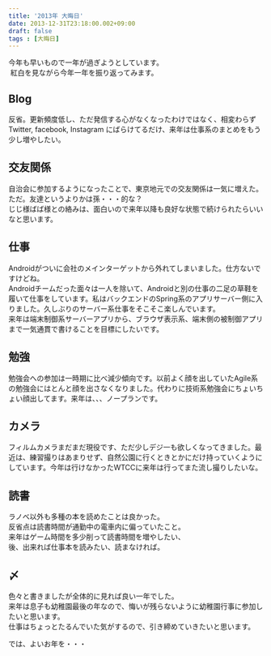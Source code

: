 ```yaml
---
title: '2013年 大晦日'
date: 2013-12-31T23:18:00.002+09:00
draft: false
tags : [大晦日]
---
```


今年も早いもので一年が過ぎようとしています。  
 紅白を見ながら今年一年を振り返ってみます。  
  

Blog
----

反省。更新頻度低し、ただ発信する心がなくなったわけではなく、相変わらずTwitter, facebook, Instagram にばらけてるだけ、来年は仕事系のまとめをもう少し増やしたい。  
  

交友関係
----

自治会に参加するようになったことで、東京地元での交友関係は一気に増えた。  
ただ。友達というよりかは孫・・・的な？  
じじ様ばば様との絡みは、面白いので来年以降も良好な状態で続けられたらいいなと思います。  
  

仕事
--

Androidがついに会社のメインターゲットから外れてしまいました。仕方ないですけどね。  
Androidチームだった面々は一人を除いて、Androidと別の仕事の二足の草鞋を履いて仕事をしています。私はバックエンドのSpring系のアプリサーバー側に入りました。久しぶりのサーバー系仕事をそこそこ楽しんでいます。  
来年は端末制御系サーバーアプリから、ブラウザ表示系、端末側の被制御アプリまで一気通貫で書けることを目標にしたいです。  
  

勉強
--

勉強会への参加は一時期に比べ減少傾向です。以前よく顔を出していたAgile系の勉強会にはとんと顔を出さなくなりました。代わりに技術系勉強会にちょいちょい顔出してます。来年は、、、ノープランです。  
  

カメラ
---

フィルムカメラまだまだ現役です、ただ少しデジ一も欲しくなってきました。最近は、練習撮りはあまりせず、自然公園に行くときとかにだけ持っていくようにしています。今年は行けなかったWTCCに来年は行ってまた流し撮りしたいな。  
  

読書
--

ラノベ以外も多種の本を読めたことは良かった。  
反省点は読書時間が通勤中の電車内に偏っていたこと。  
来年はゲーム時間を多少削って読書時間を増やしたい、  
後、出来れば仕事本を読みたい、読まなければ。  
  

〆
-

色々と書きましたが全体的に見れば良い一年でした。  
来年は息子も幼稚園最後の年なので、悔いが残らないように幼稚園行事に参加したいと思います。  
仕事はちょっとたるんでいた気がするので、引き締めていきたいと思います。  
  
では、よいお年を・・・